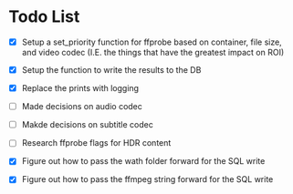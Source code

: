 # Todo List

- [x] Setup a set_priority function for ffprobe based on container, file size, and video codec (I.E. the things that have the greatest impact on ROI)
- [x] Setup the function to write the results to the DB
- [x] Replace the prints with logging
- [ ] Made decisions on audio codec
- [ ] Makde decisions on subtitle codec
- [ ] Research ffprobe flags for HDR content
- [x] Figure out how to pass the wath folder forward for the SQL write
- [x] Figure out how to pass the ffmpeg string forward for the SQL write

